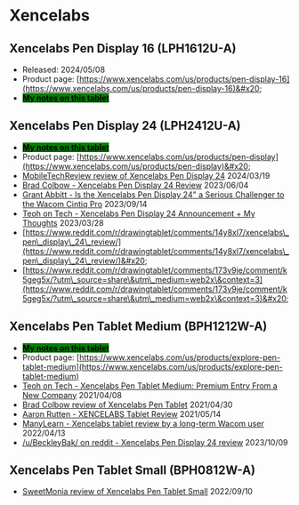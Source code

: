 # Xencelabs

## Xencelabs Pen Display 16 (LPH1612U-A)

* Released: 2024/05/08
* Product page: [https://www.xencelabs.com/us/products/pen-display-16](https://www.xencelabs.com/us/products/pen-display-16)&#x20;
* [<mark style="background-color:green;">**My notes on this tablet**</mark>](7p-notes-xencelabs-pen-display-16-lph1612u-a.md)   &#x20;

## Xencelabs Pen Display 24 (LPH2412U-A)

* [<mark style="background-color:green;">**My notes on this tablet**</mark>](7p-notes-xencelabs-pen-display-24.md)
* Product page: [https://www.xencelabs.com/us/products/pen-display](https://www.xencelabs.com/us/products/pen-display)&#x20;
* [MobileTechReview review of Xencelabs Pen Display 24](https://www.youtube.com/watch?v=o6R07naf2es) 2024/03/19 &#x20;
* [Brad Colbow - Xencelabs Pen Display 24 Review](https://youtu.be/sr76rKKO4iQ) 2023/06/04
* [Grant Abbitt - Is the Xencelabs Pen Display 24" a Serious Challenger to the Wacom Cintiq Pro](https://www.youtube.com/watch?v=Woe0\_XSUtLE) 2023/09/14
* [Teoh on Tech - Xencelabs Pen Display 24 Announcement + My Thoughts](https://www.youtube.com/watch?v=jLEj12-um3A) 2023/03/28
* [https://www.reddit.com/r/drawingtablet/comments/14y8xl7/xencelabs\_pen\_display\_24\_review/](https://www.reddit.com/r/drawingtablet/comments/14y8xl7/xencelabs\_pen\_display\_24\_review/)&#x20;
* [https://www.reddit.com/r/drawingtablet/comments/173v9je/comment/k5geg5x/?utm\_source=share\&utm\_medium=web2x\&context=3](https://www.reddit.com/r/drawingtablet/comments/173v9je/comment/k5geg5x/?utm\_source=share\&utm\_medium=web2x\&context=3)&#x20;

## Xencelabs Pen Tablet Medium (BPH1212W-A)

* [<mark style="background-color:green;">**My notes on this tablet**</mark>](https://docs.thesevenpens.com/drawtab/product-info/xencelabs/7p-notes-xencelabs-medium-pen-tablet)
* Product page: [https://www.xencelabs.com/us/products/explore-pen-tablet-medium](https://www.xencelabs.com/us/products/explore-pen-tablet-medium)
* [Teoh on Tech - Xencelabs Pen Tablet Medium: Premium Entry From a New Company](https://www.youtube.com/watch?v=Vrwifey6168) 2021/04/08
* [Brad Colbow review of Xencelabs Pen Tablet](https://www.youtube.com/watch?v=d3vIa8cBzwI) 2021/04/30
* [Aaron Rutten - XENCELABS Tablet Review](https://www.youtube.com/watch?v=4m2yqJ3wFgI) 2021/05/14&#x20;
* [ManyLearn - Xencelabs tablet review by a long-term Wacom user](https://www.youtube.com/watch?v=uS63-2e32i8) 2022/04/13
* [/u/BeckleyBak/ on reddit - Xencelabs Pen Display 24 review](https://www.reddit.com/r/drawingtablet/comments/173v9je/xencelabs\_pen\_display\_24\_review/) 2023/10/09

## Xencelabs Pen Tablet Small (BPH0812W-A)

* [SweetMonia review of Xencelabs Pen Tablet Small](https://sweetmonia.com/Sweet-Drawing-Blog/xencelabs-small-tablet-review-a-professional-graphics-tablet-low-iaf-elegant-design/) 2022/09/10&#x20;
